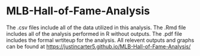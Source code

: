 # MLB-Hall-of-Fame-Analysis
The .csv files include all of the data utilized in this analysis. The .Rmd file includes all of the analysis performed in R without outputs. The .pdf file includes the formal wrtiteup for the analysis. All relevent outputs and graphs can be found at https://justincarter5.github.io/MLB-Hall-of-Fame-Analysis/
